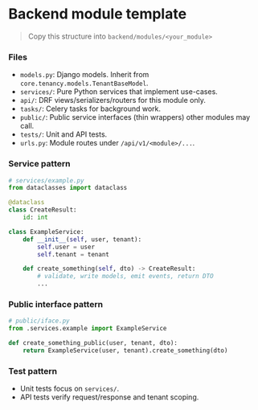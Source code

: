 # Backend module template

> Copy this structure into `backend/modules/<your_module>`

### Files
- `models.py`: Django models. Inherit from `core.tenancy.models.TenantBaseModel`.
- `services/`: Pure Python services that implement use-cases.
- `api/`: DRF views/serializers/routers for this module only.
- `tasks/`: Celery tasks for background work.
- `public/`: Public service interfaces (thin wrappers) other modules may call.
- `tests/`: Unit and API tests.
- `urls.py`: Module routes under `/api/v1/<module>/...`.

### Service pattern
```python
# services/example.py
from dataclasses import dataclass

@dataclass
class CreateResult:
    id: int

class ExampleService:
    def __init__(self, user, tenant):
        self.user = user
        self.tenant = tenant

    def create_something(self, dto) -> CreateResult:
        # validate, write models, emit events, return DTO
        ...
```

### Public interface pattern
```python
# public/iface.py
from .services.example import ExampleService

def create_something_public(user, tenant, dto):
    return ExampleService(user, tenant).create_something(dto)
```

### Test pattern
- Unit tests focus on `services/`.
- API tests verify request/response and tenant scoping.
